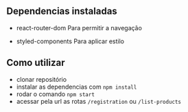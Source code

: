 ## Dependencias instaladas
 
- react-router-dom 
  Para permitir a navegação

- styled-components
  Para aplicar estilo

## Como utilizar

- clonar repositório
- instalar as dependencias com `npm install`
- rodar o comando `npm start`
- acessar pela url as rotas `/registration` ou `/list-products`
